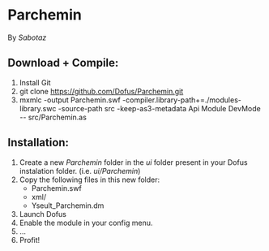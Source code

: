 Parchemin
=========

By *Sabotaz*

Download + Compile:
-------------------

1. Install Git
2. git clone https://github.com/Dofus/Parchemin.git
3. mxmlc -output Parchemin.swf -compiler.library-path+=./modules-library.swc -source-path src -keep-as3-metadata Api Module DevMode -- src/Parchemin.as

Installation:
-------------

1. Create a new *Parchemin* folder in the *ui* folder present in your Dofus instalation folder. (i.e. *ui/Parchemin*)
2. Copy the following files in this new folder:
    * Parchemin.swf
    * xml/
    * Yseult_Parchemin.dm
3. Launch Dofus
4. Enable the module in your config menu.
5. ...
6. Profit!
